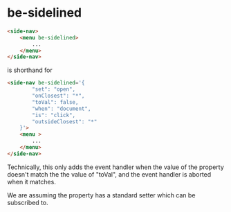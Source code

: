 # be-sidelined

```html
<side-nav>
    <menu be-sidelined>
        ...
    </menu>
</side-nav>
```

is shorthand for

```html
<side-nav be-sidelined='{
        "set": "open",
        "onClosest": "*",
        "toVal": false,
        "when": "document",
        "is": "click",
        "outsideClosest": "*"
    }'>
    <menu >
        ...
    </menu>
</side-nav>
```

Technically, this only adds the event handler when the value of the property doesn't match the the value of "toVal", and the event handler is aborted when it matches.

We are assuming the property has a standard setter which can be subscribed to.